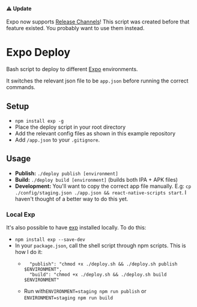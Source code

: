 #### ⚠️ Update
Expo now supports [Release Channels](https://docs.expo.io/versions/latest/guides/release-channels.html)! This script was created before that feature existed. You probably want to use them instead.

# Expo Deploy

Bash script to deploy to different [Expo](https://expo.io) environments.

It switches the relevant json file to be `app.json` before running the correct commands.

## Setup

  - `npm install exp -g`
  - Place the deploy script in your root directory
  - Add the relevant config files as shown in this example repository
  - Add `/app.json` to your `.gitignore`.

## Usage

  - **Publish:** `./deploy publish [environment]`
  - **Build:** `./deploy build [environment]` (builds both IPA + APK files)
  - **Development:** You'll want to copy the correct app file manually. E.g: `cp ./config/staging.json ./app.json && react-native-scripts start`. I haven't thought of a better way to do this yet.

### Local Exp

It's also possible to have [exp](https://github.com/expo/exp) installed locally. To do this:

  - `npm install exp --save-dev`
  - In your `package.json`, call the shell script through npm scripts. This is how I do it:
    - ```
        "publish": "chmod +x ./deploy.sh && ./deploy.sh publish $ENVIRONMENT",
        "build": "chmod +x ./deploy.sh && ./deploy.sh build $ENVIRONMENT"
      ```
    - Run with`ENVIRONMENT=staging npm run publish` or `ENVIRONMENT=staging npm run build`
